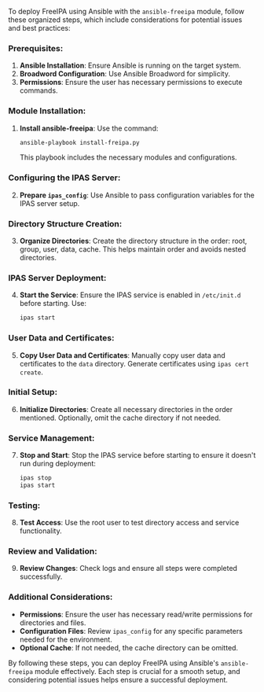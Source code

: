  To deploy FreeIPA using Ansible with the `ansible-freeipa` module, follow these organized steps, which include considerations for potential issues and best practices:

### Prerequisites:
1. **Ansible Installation**: Ensure Ansible is running on the target system.
2. **Broadword Configuration**: Use Ansible Broadword for simplicity.
3. **Permissions**: Ensure the user has necessary permissions to execute commands.

### Module Installation:
1. **Install ansible-freeipa**: Use the command:
   ```bash
   ansible-playbook install-freipa.py
   ```
   This playbook includes the necessary modules and configurations.

### Configuring the IPAS Server:
2. **Prepare `ipas_config`**: Use Ansible to pass configuration variables for the IPAS server setup.

### Directory Structure Creation:
3. **Organize Directories**: Create the directory structure in the order: root, group, user, data, cache. This helps maintain order and avoids nested directories.

### IPAS Server Deployment:
4. **Start the Service**: Ensure the IPAS service is enabled in `/etc/init.d` before starting. Use:
   ```bash
   ipas start
   ```

### User Data and Certificates:
5. **Copy User Data and Certificates**: Manually copy user data and certificates to the `data` directory. Generate certificates using `ipas cert create`.

### Initial Setup:
6. **Initialize Directories**: Create all necessary directories in the order mentioned. Optionally, omit the cache directory if not needed.

### Service Management:
7. **Stop and Start**: Stop the IPAS service before starting to ensure it doesn't run during deployment:
   ```bash
   ipas stop
   ipas start
   ```

### Testing:
8. **Test Access**: Use the root user to test directory access and service functionality.

### Review and Validation:
9. **Review Changes**: Check logs and ensure all steps were completed successfully.

### Additional Considerations:
- **Permissions**: Ensure the user has necessary read/write permissions for directories and files.
- **Configuration Files**: Review `ipas_config` for any specific parameters needed for the environment.
- **Optional Cache**: If not needed, the cache directory can be omitted.

By following these steps, you can deploy FreeIPA using Ansible's `ansible-freeipa` module effectively. Each step is crucial for a smooth setup, and considering potential issues helps ensure a successful deployment.
